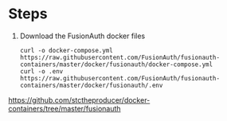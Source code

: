 # Steps

1. Download the FusionAuth docker files
   ```
   curl -o docker-compose.yml https://raw.githubusercontent.com/FusionAuth/fusionauth-containers/master/docker/fusionauth/docker-compose.yml
   curl -o .env https://raw.githubusercontent.com/FusionAuth/fusionauth-containers/master/docker/fusionauth/.env
   ```

https://github.com/stctheproducer/docker-containers/tree/master/fusionauth
